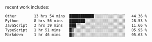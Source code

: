 
<!--<img width="1415" height="100" alt="blu" src="https://github.com/rdsilva01/rdsilva01/assets/101207588/deb060e5-d035-4f09-b511-e3f50605b207">-->

<!-- \> Enthusiastic about developing and building solutions <br>
\> Computer Science and Engineering @ UBI -->

<!-- <a href="https://www.rodrigosilva.live/">personal website</a> 🏁 -->

<!-- ![](https://komarev.com/ghpvc/?username=rdsilva01) -->

recent work includes:
<!--START_SECTION:waka-->

```txt
Other        13 hrs 54 mins  ███████████░░░░░░░░░░░░░░   44.36 %
Python       8 hrs 56 mins   ███████░░░░░░░░░░░░░░░░░░   28.53 %
JavaScript   3 hrs 39 mins   ███░░░░░░░░░░░░░░░░░░░░░░   11.66 %
TypeScript   1 hr 51 mins    █▒░░░░░░░░░░░░░░░░░░░░░░░   05.95 %
Markdown     1 hr 46 mins    █▒░░░░░░░░░░░░░░░░░░░░░░░   05.63 %
```

<!--END_SECTION:waka-->

